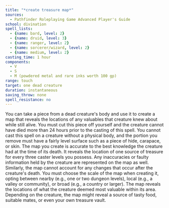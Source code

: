 ```yaml
---
title: "*create treasure map*"
sources:
  - Pathfinder Roleplaying Game Advanced Player's Guide
school: divination
spell_lists:
  - {name: bard, level: 2}
  - {name: druid, level: 3}
  - {name: ranger, level: 2}
  - {name: sorcerer/wizard, level: 2}
  - {name: medium, level: 2}
casting_time: 1 hour
components:
  - V
  - S
  - M (powdered metal and rare inks worth 100 gp)
range: touch
target: one dead creature
duration: instantaneous
saving_throw: none
spell_resistance: no
---
```


You can take a piece from a dead creature's body and use it to create a map that reveals the locations of any valuables that creature knew about while still alive. You must cut this piece off yourself and the creature cannot have died more than 24 hours prior to the casting of this spell. You cannot cast this spell on a creature without a physical body, and the portion you remove must have a fairly level surface such as a piece of hide, carapace, or skin. The map you create is accurate to the best knowledge the creature had at the time of its death. It reveals the location of one source of treasure for every three caster levels you possess. Any inaccuracies or faulty information held by the creature are represented on the map as well. Similarly, the map cannot account for any changes that occur after the creature's death. You must choose the scale of the map when creating it, opting between nearby (e.g., one or two dungeon levels), local (e.g., a valley or community), or broad (e.g., a country or larger). The map reveals the locations of what the creature deemed most valuable within its area. Depending on the creature, the map might reveal a source of tasty food, suitable mates, or even your own treasure vault.

